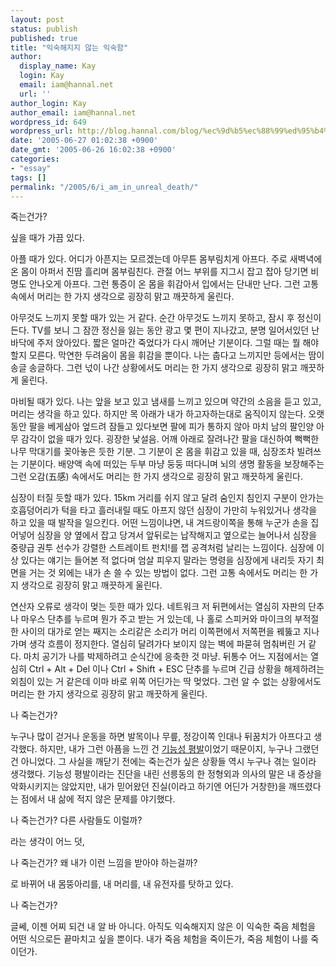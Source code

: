 ```yaml
---
layout: post
status: publish
published: true
title: "익숙해지지 않는 익숙함"
author:
  display_name: Kay
  login: Kay
  email: iam@hannal.net
  url: ''
author_login: Kay
author_email: iam@hannal.net
wordpress_id: 649
wordpress_url: http://blog.hannal.com/blog/%ec%9d%b5%ec%88%99%ed%95%b4%ec%a7%80%ec%a7%80-%ec%95%8a%eb%8a%94-%ec%9d%b5%ec%88%99%ed%95%a8/
date: '2005-06-27 01:02:38 +0900'
date_gmt: '2005-06-26 16:02:38 +0900'
categories:
- "essay"
tags: []
permalink: "/2005/6/i_am_in_unreal_death/"
---
```

<p>죽는건가?</p>
<p>싶을 때가 가끔 있다.</p>
<p>아플 때가 있다. 어디가 아픈지는 모르겠는데 아무튼 몸부림치게 아프다. 주로 새벽녁에 온 몸이 아퍼서 진땀 흘리며 몸부림친다. 관절 어느 부위를 지그시 잡고 잡아 당기면 비명도 안나오게 아프다. 그런 통증이 온 몸을 휘감아서 입에서는 단내만 난다. 그런 고통 속에서 머리는 한 가지 생각으로 굉장히 맑고 깨끗하게 울린다.</p>
<p>아무것도 느끼지 못할 때가 있는 거 같다. 순간 아무것도 느끼지 못하고, 잠시 후 정신이 든다. TV를 보니 그 잠깐 정신을 잃는 동안 광고 몇 편이 지나갔고, 분명 일어서있던 난 바닥에 주저 앉아있다. 짧은 얼마간 죽었다가 다시 깨어난 기분이다. 그럴 때는 뭘 해야할지 모른다. 막연한 두려움이 몸을 휘감을 뿐이다. 나는 춥다고 느끼지만 등에서는 땀이 송글 송글하다. 그런 넋이 나간 상황에서도 머리는 한 가지 생각으로 굉장히 맑고 깨끗하게 울린다.</p>
<p>마비될 때가 있다. 나는 앞을 보고 있고 냄새를 느끼고 있으며 약간의 소음을 듣고 있고, 머리는 생각을 하고 있다. 하지만 목 아래가 내가 하고자하는대로 움직이지 않는다. 오랫동안 팔을 베게삼아 엎드려 잠들고 있다보면 팔에 피가 통하지 않아 마치 남의 팔인양 아무 감각이 없을 때가 있다. 굉장한 낯설음. 어깨 아래로 잘려나간 팔을 대신하여 뻑뻑한 나무 막대기를 꽂아놓은 듯한 기분. 그 기분이 온 몸을 휘감고 있을 때, 심장조차 빌려쓰는 기분이다. 배양액 속에 떠있는 두부 마냥 둥둥 떠다니며 뇌의 생명 활동을 보장해주는 그런 오감(五感) 속에서도 머리는 한 가지 생각으로 굉장히 맑고 깨끗하게 울린다.</p>
<p>심장이 터질 듯할 때가 있다. 15km 거리를 쉬지 않고 달려 숨인지 침인지 구분이 안가는 호흡덩어리가 턱을 타고 흘러내릴 때도 아프지 않던 심장이 가만히 누워있거나 생각을 하고 있을 때 발작을 일으킨다. 어떤 느낌이냐면, 내 겨드랑이쪽을 통해 누군가 손을 집어넣어 심장을 양 옆에서 잡고 당겨서 앞뒤로는 납작해지고 옆으로는 늘어나서 심장을 중량급 권투 선수가 강렬한 스트레이트 펀치!를 잽 공격처럼 날리는 느낌이다. 심장에 이상 있다는 얘기는 들어본 적 없다며 엄살 피우지 말라는 명령을 심장에게 내리듯 자기 최면을 거는 것 외에는 내가 손 쓸 수 있는 방법이 없다. 그런 고통 속에서도 머리는 한 가지 생각으로 굉장히 맑고 깨끗하게 울린다.</p>
<p>연산자 오류로 생각이 멎는 듯한 때가 있다. 네트워크 저 뒤편에서는 열심히 자판의 단추나 마우스 단추를 누르며 뭔가 주고 받는 거 있는데, 나 홀로 스피커와 마이크의 부적절한 사이의 대가로 얻는 째지는 소리같은 소리가 머리 이쪽편에서 저쪽편을 꿰뚫고 지나가며 생각 흐름이 정지한다. 열심히 달려가다 보이지 않는 벽에 파묻혀 멈춰버린 거 같다. 마치 공기가 나를 박제하려고 순식간에 응축한 것 마냥. 뒤통수 어느 지점에서는 열심히 Ctrl + Alt + Del 이나 Ctrl + Shift + ESC 단추를 누르며 긴급 상황을 해제하려는 외침이 있는 거 같은데 이마 바로 위쪽 어딘가는 딱 멎었다. 그런 알 수 없는 상황에서도 머리는 한 가지 생각으로 굉장히 맑고 깨끗하게 울린다.</p>
<p>나 죽는건가?</p>
<p>누구나 많이 걷거나 운동을 하면 발목이나 무릎, 정강이쪽 인대나 뒤꿈치가 아프다고 생각했다. 하지만, 내가 그런 아픔을 느낀 건 <a href="http://blog.hannal.com/839/">기능성 평발</a>이었기 때문이지, 누구나 그랬던 건 아니었다. 그 사실을 깨닫기 전에는 죽는건가 싶은 상황들 역시 누구나 겪는 일이라 생각했다. 기능성 평발이라는 진단을 내린 선릉동의 한 정형외과 의사의 말은 내 증상을 악화시키지는 않았지만, 내가 믿어왔던 진실(이라고 하기엔 어딘가 거창한)을 깨뜨렸다는 점에서 내 삶에 적지 않은 문제를 야기했다.</p>
<p>나 죽는건가? 다른 사람들도 이럴까?</p>
<p>라는 생각이 어느 덧,</p>
<p>나 죽는건가? 왜 내가 이런 느낌을 받아야 하는걸까?</p>
<p>로 바뀌어 내 몸뚱아리를, 내 머리를, 내 유전자를 탓하고 있다.</p>
<p>나 죽는건가?</p>
<p>글쎄, 이젠 어찌 되건 내 알 바 아니다. 아직도 익숙해지지 않은 이 익숙한 죽음 체험을 어떤 식으로든 끝마치고 싶을 뿐이다. 내가 죽음 체험을 죽이든가, 죽음 체험이 나를 죽이던가.</p>
